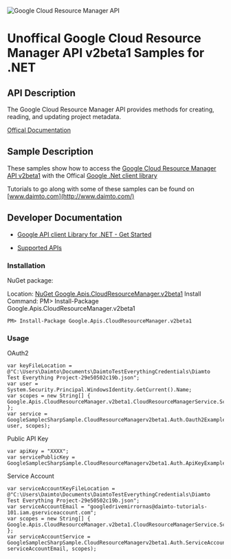 ﻿![Google Cloud Resource Manager API](http://www.google.com/images/icons/product/search-32.gif)

# Unoffical Google Cloud Resource Manager API v2beta1 Samples for .NET  

## API Description

The Google Cloud Resource Manager API provides methods for creating, reading, and updating project metadata.

[Offical Documentation](https://cloud.google.com/resource-manager)

## Sample Description

These samples show how to access the [Google Cloud Resource Manager API v2beta1](https://cloud.google.com/resource-manager) with the Offical [Google .Net client library](https://github.com/google/google-api-dotnet-client)

Tutorials to go along with some of these samples can be found on [www.daimto.com](http://www.daimto.com/)

## Developer Documentation

* [Google API client Library for .NET - Get Started](https://developers.google.com/api-client-library/dotnet/get_started)

* [Supported APIs](https://developers.google.com/api-client-library/dotnet/apis/)

### Installation

NuGet package:

Location: [NuGet Google.Apis.CloudResourceManager.v2beta1](https://www.nuget.org/packages/Google.Apis.CloudResourceManager.v2beta1)
Install Command: PM>  Install-Package Google.Apis.CloudResourceManager.v2beta1

```
PM> Install-Package Google.Apis.CloudResourceManager.v2beta1
```

### Usage

OAuth2
```
var keyFileLocation = @"C:\Users\Daimto\Documents\DaimtoTestEverythingCredentials\Diamto Test Everything Project-29e50502c19b.json";
var user = System.Security.Principal.WindowsIdentity.GetCurrent().Name;
var scopes = new String[] { Google.Apis.CloudResourceManager.v2beta1.CloudResourceManagerService.Scope.CloudResourceManagerReadonly };
var service = GoogleSamplecSharpSample.CloudResourceManagerv2beta1.Auth.Oauth2Example.GetCloudResourceManagerService(keyFileLocation, user, scopes);
```

Public API Key

```
var apiKey = "XXXX";
var servicePublicKey = GoogleSamplecSharpSample.CloudResourceManagerv2beta1.Auth.ApiKeyExample.GetService(apiKey);
```

Service Account
```
var serviceAccountKeyFileLocation = @"C:\Users\Daimto\Documents\DaimtoTestEverythingCredentials\Diamto Test Everything Project-29e50502c19b.json";
var serviceAccountEmail = "googledrivemirrornas@daimto-tutorials-101.iam.gserviceaccount.com";
var scopes = new String[] { Google.Apis.CloudResourceManager.v2beta1.CloudResourceManagerService.Scope.Calendar };            
var serviceAccountService = GoogleSamplecSharpSample.CloudResourceManagerv2beta1.Auth.ServiceAccountExample.AuthenticateServiceAccount(serviceAccountKeyFileLocation, serviceAccountEmail, scopes);
```

